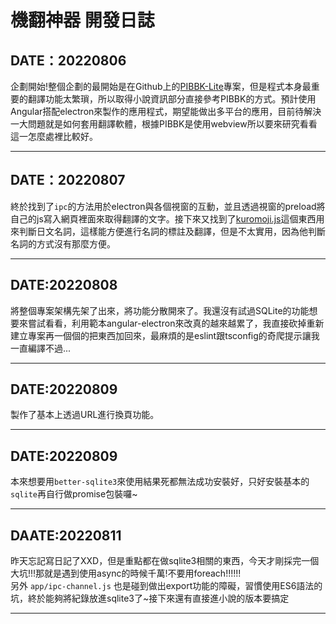 機翻神器 開發日誌
===
DATE：20220806  
---
企劃開始!整個企劃的最開始是在Github上的[PIBBK-Lite](https://github.com/chrisliuqq/PIBBK-Lite)專案，但是程式本身最重要的翻譯功能太繁瑣，所以取得小說資訊部分直接參考PIBBK的方式。預計使用Angular搭配electron來製作的應用程式，期望能做出多平台的應用，目前待解決一大問題就是如何套用翻譯軟體，根據PIBBK是使用webview所以要來研究看看這一怎麼處裡比較好。

-----

DATE：20220807
---
終於找到了`ipc`的方法用於electron與各個視窗的互動，並且透過視窗的preload將自己的js寫入網頁裡面來取得翻譯的文字。接下來又找到了[kuromoji.js](https://github.com/takuyaa/kuromoji.js)這個東西用來判斷日文名詞，這樣能方便進行名詞的標註及翻譯，但是不太實用，因為他判斷名詞的方式沒有那麼方便。

-----

DATE:20220808
---
將整個專案架構先架了出來，將功能分散開來了。我還沒有試過SQLite的功能想要來嘗試看看，利用範本angular-electron來改真的越來越累了，我直接砍掉重新建立專案再一個個的把東西加回來，最麻煩的是eslint跟tsconfig的奇爬提示讓我一直編譯不過...

-----

DATE:20220809
---
製作了基本上透過URL進行換頁功能。

-----

DATE:20220809
---
本來想要用`better-sqlite3`來使用結果死都無法成功安裝好，只好安裝基本的`sqlite`再自行做promise包裝囉~

-----

DAATE:20220811
---
昨天忘記寫日記了XXD，但是重點都在做sqlite3相關的東西，今天才剛採完一個大坑!!!那就是遇到使用async的時候千萬!不要用foreach!!!!!!  
另外 `app/ipc-channel.js` 也是碰到做出export功能的障礙，習慣使用ES6語法的坑，終於能夠將紀錄放進sqlite3了~接下來還有直接進小說的版本要搞定

-----
